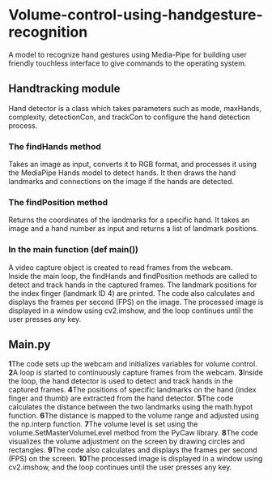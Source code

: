 # Volume-control-using-handgesture-recognition
A model to recognize hand gestures using Media-Pipe for building user friendly touchless interface to give commands to the operating system.
## Handtracking module 
Hand detector is a class which takes parameters such as mode, maxHands, complexity, detectionCon, and trackCon to configure the hand detection process.
### The findHands method
Takes an image as input, converts it to RGB format, and processes it using the MediaPipe Hands model to detect hands. It then draws the hand landmarks and connections on the image if the hands are detected.
### The findPosition method
Returns the coordinates of the landmarks for a specific hand. It takes an image and a hand number as input and returns a list of landmark positions.
### In the main function (def main())
A video capture object is created to read frames from the webcam. <br/>
Inside the main loop, the findHands and findPosition methods are called to detect and track hands in the captured frames. The landmark positions for the index finger (landmark ID 4) are printed.
The code also calculates and displays the frames per second (FPS) on the image.
The processed image is displayed in a window using cv2.imshow, and the loop continues until the user presses any key.

## Main.py
**1**The code sets up the webcam and initializes variables for volume control.
**2**A loop is started to continuously capture frames from the webcam.
**3**Inside the loop, the hand detector is used to detect and track hands in the captured frames.
**4**The positions of specific landmarks on the hand (index finger and thumb) are extracted from the hand detector.
**5**The code calculates the distance between the two landmarks using the math.hypot function.
**6**The distance is mapped to the volume range and adjusted using the np.interp function.
**7**The volume level is set using the volume.SetMasterVolumeLevel method from the PyCaw library.
**8**The code visualizes the volume adjustment on the screen by drawing circles and rectangles.
**9**The code also calculates and displays the frames per second (FPS) on the screen.
**10**The processed image is displayed in a window using cv2.imshow, and the loop continues until the user presses any key.
